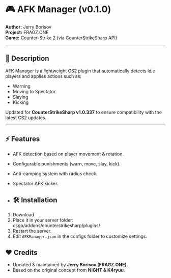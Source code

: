 # 🎮 AFK Manager (v0.1.0)  
**Author:** Jerry Borisov  
**Project:** FRAGZ.ONE  
**Game:** Counter-Strike 2 (via CounterStrikeSharp API)  

---

## 📌 Description
AFK Manager is a lightweight CS2 plugin that automatically detects idle players and applies actions such as:  
- Warning  
- Moving to Spectator  
- Slaying  
- Kicking  

Updated for **CounterStrikeSharp v1.0.337** to ensure compatibility with the latest CS2 updates.  

---

## ⚡ Features
- AFK detection based on player movement & rotation.  
- Configurable punishments (warn, move, slay, kick).  
- Anti-camping system with radius check.  
- Spectator AFK kicker.

- ## 🛠️ Installation
1. Download   
2. Place it in your server folder:  
csgo/addons/counterstrikesharp/plugins/
3. Restart the server.  
4. Edit `AFKManager.json` in the configs folder to customize settings.  

## ❤️ Credits
- Updated & maintained by **Jerry Borisov (FRAGZ.ONE)**.  
- Based on the original concept from **NiGHT & K4ryuu**.  
